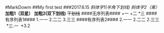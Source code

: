 #MarkDowm
##My first test
###2017.6.15
_斜体字1(半角下划线)_
*斜体字2（乘）*
**加粗1（双星）**
__加粗2(双下划线)__
~~下划线~~
####无序列表####
+一
+二
*三
####有序列表1####
1.一一
2.二二
3.三三
####有序列表2####
2.一一
2.二二
2.三三
 *三.一
 *3.2
